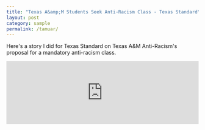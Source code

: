 ```yaml
---
title: "Texas A&amp;M Students Seek Anti-Racism Class - Texas Standard"
layout: post
category: sample
permalink: /tamuar/
---
```


Here's a story I did for Texas Standard on Texas A&amp;M Anti-Racism's proposal for a mandatory anti-racism class.

<iframe width="100%" height="166" scrolling="no" frameborder="no" src="https://w.soundcloud.com/player/?url=https%3A//api.soundcloud.com/tracks/291123736&amp;color=ff5500&amp;auto_play=false&amp;hide_related=false&amp;show_comments=true&amp;show_user=true&amp;show_reposts=false"></iframe>
